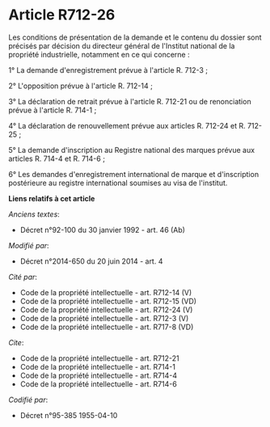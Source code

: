 # Article R712-26

Les conditions de présentation de la demande et le contenu du dossier sont précisés        par décision du directeur général
de l'Institut national de la propriété industrielle, notamment en ce qui concerne : 

1° La demande d'enregistrement prévue à l'article R. 712-3 ; 

2° L'opposition prévue à l'article R. 712-14 ; 

3° La déclaration de retrait prévue à l'article R. 712-21 ou de renonciation prévue à l'article R. 714-1 ; 

4° La déclaration de renouvellement prévue aux articles R. 712-24 et R. 712-25 ; 

5° La demande d'inscription au Registre national des marques prévue aux articles R. 714-4 et R. 714-6 ; 

6° Les demandes d'enregistrement international de marque et d'inscription postérieure au registre international soumises au
visa de l'institut.

**Liens relatifs à cet article**

_Anciens textes_:

  - Décret n°92-100 du 30 janvier 1992 - art. 46 (Ab)

_Modifié par_:

  - Décret n°2014-650 du 20 juin 2014 - art. 4

_Cité par_:

  - Code de la propriété intellectuelle - art. R712-14 (V)
  - Code de la propriété intellectuelle - art. R712-15 (VD)
  - Code de la propriété intellectuelle - art. R712-24 (V)
  - Code de la propriété intellectuelle - art. R712-3 (V)
  - Code de la propriété intellectuelle - art. R717-8 (VD)

_Cite_:

  - Code de la propriété intellectuelle - art. R712-21
  - Code de la propriété intellectuelle - art. R714-1
  - Code de la propriété intellectuelle - art. R714-4
  - Code de la propriété intellectuelle - art. R714-6

_Codifié par_:

  - Décret n°95-385 1955-04-10
